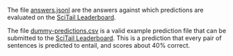 The file [answers.jsonl](answers.jsonl) are the answers against which predictions are evaluated on the [SciTail Leaderboard](https://leaderboard.allenai.org/).

The file [dummy-predictions.csv](dummy-predictions.csv) is a valid example prediction file that can be submitted to the [SciTail Leaderboard](https://leaderboard.allenai.org/).
This is a prediction that every pair of sentences is predicted to entail, and scores about 40% correct.
